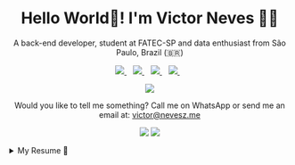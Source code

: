 <h1 align='center'>
  Hello World👋! I'm Victor Neves 👨‍💻
</h1>

<p align ='center'>
  A back-end developer, student at FATEC-SP and data enthusiast from São Paulo, Brazil (🇧🇷)
</p>

<p align='center'>
  <a href="https://api.whatsapp.com/send/?phone=5511930869251">
    <img src="https://img.shields.io/badge/WHATSAPP-%2325D366.svg?&style=for-the-badge&logo=whatsapp&logoColor=white" />    
  </a>&nbsp;&nbsp;
  <a href="https://www.linkedin.com/in/victor-neves-silva/">
    <img src="https://img.shields.io/badge/linkedin-%230077B5.svg?&style=for-the-badge&logo=linkedin&logoColor=white" />
  </a>&nbsp;&nbsp;
  <a href="https://instagram.com/neveSZ.me">
    <img src="https://img.shields.io/badge/instagram-%23E4405F.svg?&style=for-the-badge&logo=instagram&logoColor=white" />        
  </a>&nbsp;&nbsp;
  <a href="https://www.facebook.com/nevesz.me">
    <img src="https://img.shields.io/badge/facebook-%231877F2.svg?&style=for-the-badge&logo=facebook&logoColor=white" />        
  </a>&nbsp;&nbsp;
</p>

<p align='center'>
  <a href="#"><img src="https://github-readme-stats.vercel.app/api?username=neveSZ&show_icons=true&count_private=true"></a>
</p>

<p align='center'>
  Would you like to tell me something? Call me on WhatsApp or send me an email at: <a href="mailto:victor@nevesz.me">victor@nevesz.me</a>
</p>

<p align='center'>
  <img src="https://img.shields.io/github/followers/neveSZ?label=Followers">
  <img src="https://komarev.com/ghpvc/?username=neveSZ&label=Profile_Visits&color=green">
</p>

<details>
  <summary>My Resume 📃</summary>

## Education

- 📖 **TreinaDev - Training Immersion**\
📆 2020 - Moment\
📍 **Campus Code**

- 📖 **Analysis and Systems Development**\
📆 2018 - 2022\
📍 **FATEC-SP: Faculdade de Tecnologia de São Paulo**

- 📖 **Informatics Technician**\
📆 2015 - 2018\
📍 **IFSP: Instituto Federal de Educação Ciência e Tecnologia de São Paulo**

## Experience

- 📈 **Partnerships Development Representative**\
📆 Feb/2020 - Oct/2020\
📍 **Provi**

- 📈 **Sales Development Representative**\
📆 May/2019 - Feb/2020\
📍 **NeoAssist**

- 📚 **Teaching Program: Programming Challenges**\
📆 Mar/2016 - Dez/2016\
📍 **IFSP**

</details>
